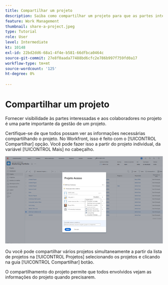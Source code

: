 ```yaml
---
title: Compartilhar um projeto
description: Saiba como compartilhar um projeto para que as partes interessadas e outras partes interessadas no projeto possam ter visibilidade sobre o trabalho que está sendo feito usando [!DNL  Workfront].
feature: Work Management
thumbnail: share-a-project.jpeg
type: Tutorial
role: User
level: Intermediate
kt: 10148
exl-id: 22bd2dd6-68a1-4f4e-b581-66dfbca0464c
source-git-commit: 27e8f0aada77488bd6cfc2e786b997f759fd0a17
workflow-type: tm+mt
source-wordcount: '125'
ht-degree: 0%

---
```


# Compartilhar um projeto

Fornecer visibilidade às partes interessadas e aos colaboradores no projeto é uma parte importante da gestão de um projeto.

Certifique-se de que todos possam ver as informações necessárias compartilhando o projeto. No Workfront, isso é feito com o [!UICONTROL Compartilhar] opção. Você pode fazer isso a partir do projeto individual, da variável [!UICONTROL Mais] no cabeçalho.

![Janela Acesso ao projeto](assets/planner-fund-share-project-smaller.png)

Ou você pode compartilhar vários projetos simultaneamente a partir da lista de projetos na [!UICONTROL Projetos] selecionando os projetos e clicando na guia [!UICONTROL Compartilhar] botão.

O compartilhamento do projeto permite que todos envolvidos vejam as informações do projeto quando precisarem.

<!---
Learn More Icon
Share permissions on objects
Share a project
--->
